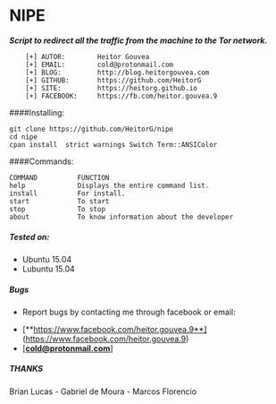 # NIPE

***Script to redirect all the traffic from the machine to the Tor network.***

```
	[+] AUTOR:        Heitor Gouvea
	[+] EMAIL:        cold@protonmail.com
	[+] BLOG:         http://blog.heitorgouvea.com
	[+] GITHUB:       https://github.com/HeitorG
	[+] SITE:         https://heitorg.github.io
	[+] FACEBOOK:     https://fb.com/heitor.gouvea.9
```

####Installing:

    git clone https://github.com/HeitorG/nipe
    cd nipe
    cpan install  strict warnings Switch Term::ANSIColor


####Commands:

	COMMAND          FUNCTION
	help             Displays the entire command list.
	install          For install.
	start            To start
	stop             To stop
	about            To know information about the developer

##### Tested on:

* Ubuntu 15.04
* Lubuntu 15.04

##### Bugs

- Report bugs by contacting me through facebook or email:
* [**https://www.facebook.com/heitor.gouvea.9**] (https://www.facebook.com/heitor.gouvea.9)
* [**cold@protonmail.com**]

##### THANKS

Brian Lucas - Gabriel de Moura - Marcos Florencio
